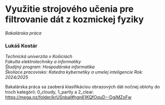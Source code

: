# Využitie strojového učenia pre filtrovanie dát z kozmickej fyziky
*Bakalárska práca*
### Lukáš Kostár
*Technická univerzita v Košiciach\
Fakulta elektrotechniky a informatiky\
Študijný program: Hospodárska informatika\
Školiace pracovisko: Katedra kybernetiky a umelej inteligencie
Rok: 2024/2025*

Bakalárska práca sa zaoberá klasifikáciou obrazových dát nočnej oblohy do troch kategórii: 0_cloudy, 1_partly a 2_clear.  
https://mega.nz/folder/krUSnbaI#hgn61KQfOquD--DgjMZoFw
